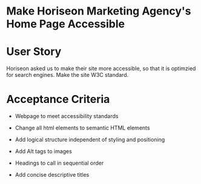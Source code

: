 # Make Horiseon Marketing Agency's Home Page Accessible

# User Story
Horiseon asked us to make their site more accessible, so that it is optimzied for search engines. Make the site W3C standard.

# Acceptance Criteria
* Webpage to meet accessibility standards

* Change all html elements to semantic HTML elements

* Add logical structure independent of styling and positioning

* Add Alt tags to images

* Headings to call in sequential order

* Add concise descriptive titles
